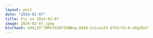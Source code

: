 ```yaml
---
layout: post
date: "2024-02-07"
title: Pic on 2024-02-07
image: 2024-02-07.jpeg
blurhash: e49jZO^J0M5Y9Z9FIVWBng-U0$9~}n}=xuI9-Q?HIr5S~A-n0g58xY
---
```



